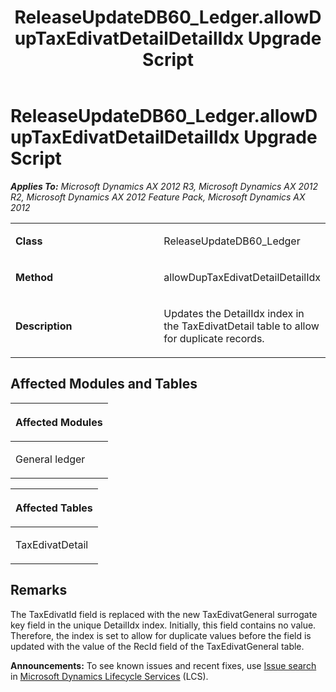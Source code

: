 ﻿---
title: ReleaseUpdateDB60_Ledger.allowDupTaxEdivatDetailDetailIdx Upgrade Script
TOCTitle: ReleaseUpdateDB60_Ledger.allowDupTaxEdivatDetailDetailIdx Upgrade Script
ms:assetid: b984f679-381f-85e3-e120-e0790d90a896
ms:mtpsurl: https://msdn.microsoft.com/en-us/library/JJ737097(v=AX.60)
ms:contentKeyID: 49710779
ms.date: 05/18/2015
mtps_version: v=AX.60
---

# ReleaseUpdateDB60\_Ledger.allowDupTaxEdivatDetailDetailIdx Upgrade Script 


_**Applies To:** Microsoft Dynamics AX 2012 R3, Microsoft Dynamics AX 2012 R2, Microsoft Dynamics AX 2012 Feature Pack, Microsoft Dynamics AX 2012_

<table>
<colgroup>
<col style="width: 50%" />
<col style="width: 50%" />
</colgroup>
<tbody>
<tr class="odd">
<td><p><strong>Class</strong></p></td>
<td><p>ReleaseUpdateDB60_Ledger</p></td>
</tr>
<tr class="even">
<td><p><strong>Method</strong></p></td>
<td><p>allowDupTaxEdivatDetailDetailIdx</p></td>
</tr>
<tr class="odd">
<td><p><strong>Description</strong></p></td>
<td><p>Updates the DetailIdx index in the TaxEdivatDetail table to allow for duplicate records.</p></td>
</tr>
</tbody>
</table>


## Affected Modules and Tables

<table>
<colgroup>
<col style="width: 100%" />
</colgroup>
<thead>
<tr class="header">
<th><p>Affected Modules</p></th>
</tr>
</thead>
<tbody>
<tr class="odd">
<td><p>General ledger</p></td>
</tr>
</tbody>
</table>


<table>
<colgroup>
<col style="width: 100%" />
</colgroup>
<thead>
<tr class="header">
<th><p>Affected Tables</p></th>
</tr>
</thead>
<tbody>
<tr class="odd">
<td><p>TaxEdivatDetail</p></td>
</tr>
</tbody>
</table>


## Remarks

The TaxEdivatId field is replaced with the new TaxEdivatGeneral surrogate key field in the unique DetailIdx index. Initially, this field contains no value. Therefore, the index is set to allow for duplicate values before the field is updated with the value of the RecId field of the TaxEdivatGeneral table.

  
**Announcements:** To see known issues and recent fixes, use [Issue search](http://go.microsoft.com/fwlink/?linkid=389258) in [Microsoft Dynamics Lifecycle Services](http://go.microsoft.com/fwlink/?linkid=306505) (LCS).

